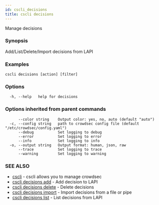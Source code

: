 ```yaml
---
id: cscli_decisions
title: cscli decisions
---
```

Manage decisions

### Synopsis

Add/List/Delete/Import decisions from LAPI

### Examples

```
cscli decisions [action] [filter]
```

### Options

```
  -h, --help   help for decisions
```

### Options inherited from parent commands

```
      --color string    Output color: yes, no, auto (default "auto")
  -c, --config string   path to crowdsec config file (default "/etc/crowdsec/config.yaml")
      --debug           Set logging to debug
      --error           Set logging to error
      --info            Set logging to info
  -o, --output string   Output format: human, json, raw
      --trace           Set logging to trace
      --warning         Set logging to warning
```

### SEE ALSO

* [cscli](/cscli/cscli.md)	 - cscli allows you to manage crowdsec
* [cscli decisions add](/cscli/cscli_decisions_add.md)	 - Add decision to LAPI
* [cscli decisions delete](/cscli/cscli_decisions_delete.md)	 - Delete decisions
* [cscli decisions import](/cscli/cscli_decisions_import.md)	 - Import decisions from a file or pipe
* [cscli decisions list](/cscli/cscli_decisions_list.md)	 - List decisions from LAPI

